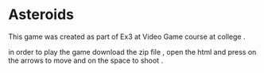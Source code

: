 # Asteroids
This game was created as part of Ex3 at Video Game course at college . 

in order to play the game download the zip file , open the html and press on the arrows to move and on the space to shoot .
